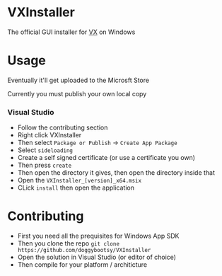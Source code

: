 # VXInstaller
The official GUI installer for [VX](https://github.com/doggybootsy/vx) on Windows

# Usage
Eventually it'll get uploaded to the Microsft Store

Currently you must publish your own local copy
### Visual Studio
* Follow the contributing section
* Right click VXInstaller
* Then select `Package or Publish` -> `Create App Package`
* Select `sideloading`
* Create a self signed certificate (or use a certificate you own)
* Then press `create`
* Then open the directory it gives, then open the directory inside that
* Open the `VXInstaller_[version]_x64.msix`
* CLick `install` then open the application

# Contributing
* First you need all the prequisites for Windows App SDK
* Then you clone the repo `git clone https://github.com/doggybootsy/VXInstaller`
* Open the solution in Visual Studio (or editor of choice)
* Then compile for your platform / architicture 